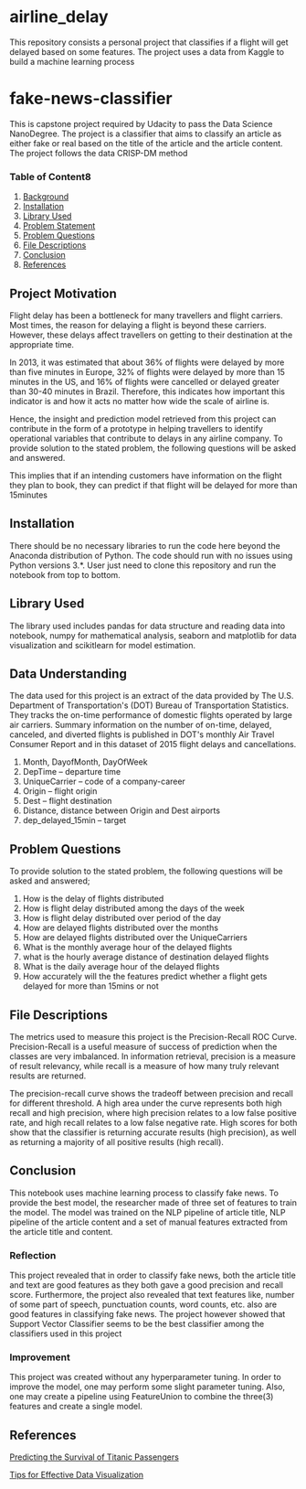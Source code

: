 # airline_delay
This repository consists a personal project that classifies if a flight will get delayed based on some features. The project uses a data from Kaggle to build a machine learning process

# fake-news-classifier
This is capstone project required by Udacity to pass the Data Science NanoDegree. The project is a classifier that aims to classify an article as either fake or real based on the title of the article and the article content. The project follows the data CRISP-DM method


### Table of Content8

1. [Background](#background)
3. [Installation](#installation)
4. [Library Used](#library)
5. [Problem Statement](#statement)
6. [Problem Questions](#questions)
6. [File Descriptions](#files)
7. [Conclusion](#conclusion)
5. [References](#reference)

## Project Motivation <a name="background"></a>

Flight delay has been a bottleneck for many travellers and flight carriers. Most times, the reason for delaying a flight is beyond these carriers. However, these delays affect travellers on getting to their destination at the appropriate time.

In 2013, it was estimated that about 36% of flights were delayed by more than five minutes in Europe, 32% of flights were delayed by more than 15 minutes in the US, and 16% of flights were cancelled or delayed greater than 30-40 minutes in Brazil. Therefore, this indicates how important this indicator is and how it acts no matter how wide the scale of airline is. 

Hence, the insight and prediction model retrieved from this project can contribute in the form of a prototype in helping travellers to identify operational variables that contribute to delays in any airline company. To provide solution to the stated problem, the following questions will be asked and answered.

This implies that if an intending customers have information on the flight they plan to book, they can predict if that flight will be delayed for more than 15minutes

## Installation <a name="installation"></a>

There should be no necessary libraries to run the code here beyond the Anaconda distribution of Python.  The code should run with no issues using Python versions 3.*. User just need to clone this repository and run the notebook from top to bottom.

## Library Used <a name="library"></a>

The library used includes pandas for data structure and reading data into notebook, numpy for mathematical analysis, seaborn and matplotlib for data visualization and scikitlearn for model estimation. 

## Data Understanding <a name="statement"></a>
The data used for this project is an extract of the data provided by The U.S. Department of Transportation's (DOT) Bureau of Transportation Statistics. They tracks the on-time performance of domestic flights operated by large air carriers. Summary information on the number of on-time, delayed, canceled, and diverted flights is published in DOT's monthly Air Travel Consumer Report and in this dataset of 2015 flight delays and cancellations.

1. Month, DayofMonth, DayOfWeek
2. DepTime – departure time
3. UniqueCarrier – code of a company-career
4. Origin – flight origin
5. Dest – flight destination
6. Distance, distance between Origin and Dest airports
7. dep_delayed_15min – target

## Problem Questions <a name="questions"></a>

To provide solution to the stated problem, the following questions will be asked and answered;
1. How is the delay of flights distributed
2. How is flight delay distributed among the days of the week
3. How is flight delay distributed over period of the day
4. How are delayed flights distributed over the months
5. How are delayed flights distributed over the UniqueCarriers
6. What is the monthly average hour of the delayed flights
7. what is the hourly average distance of destination delayed flights
8. What is the daily average hour of the delayed flights
9. How accurately will the the features predict whether a flight gets delayed for more than 15mins or not


## File Descriptions <a name="files"></a>
The metrics used to measure this project is the Precision-Recall ROC Curve. Precision-Recall is a useful measure of success of prediction when the classes are very imbalanced. In information retrieval, precision is a measure of result relevancy, while recall is a measure of how many truly relevant results are returned.

The precision-recall curve shows the tradeoff between precision and recall for different threshold. A high area under the curve represents both high recall and high precision, where high precision relates to a low false positive rate, and high recall relates to a low false negative rate. High scores for both show that the classifier is returning accurate results (high precision), as well as returning a majority of all positive results (high recall).


## Conclusion<a name="conclusion"></a>

This notebook uses machine learning process to classify fake news. To provide the best model, the researcher made of three set of features to train the model. The model was trained on the NLP pipeline of article title, NLP pipeline of the article content and a set of manual features extracted from the article title and content. 

### Reflection

This project revealed that in order to classify fake news, both the article title and text are good features as they both gave a good precision and recall score. Furthermore, the project also revealed that text features like, number of some part of speech, punctuation counts, word counts, etc. also are good features in classifying fake news. The project however showed that Support Vector Classifier seems to be the best classifier among the classifiers used in this project

### Improvement

This project was created without any hyperparameter tuning. In order to improve the model, one may perform some slight parameter tuning. Also, one may create a pipeline using FeatureUnion to combine the three(3) features and create a single model.

## References <a name="reference"></a>

[Predicting the Survival of Titanic Passengers](https://towardsdatascience.com/predicting-the-survival-of-titanic-passengers-30870ccc7e8)

[Tips for Effective Data Visualization](https://towardsdatascience.com/tips-for-effective-data-visualization-d4b2af91db37)
